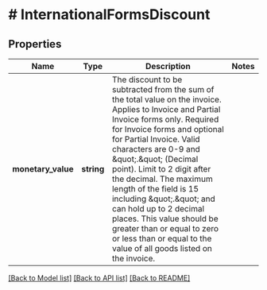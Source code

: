 # # InternationalFormsDiscount

## Properties

Name | Type | Description | Notes
------------ | ------------- | ------------- | -------------
**monetary_value** | **string** | The discount to be subtracted from the sum of the total value on the invoice.  Applies to Invoice and Partial Invoice forms only. Required for Invoice forms and optional for Partial Invoice. Valid characters are 0-9 and \&quot;.\&quot; (Decimal point). Limit to 2 digit after the decimal. The maximum length of the field is 15 including \&quot;.\&quot; and can hold up to 2 decimal places. This value should be greater than or equal to zero or less than or equal to the value of all goods listed on the invoice. |

[[Back to Model list]](../../README.md#models) [[Back to API list]](../../README.md#endpoints) [[Back to README]](../../README.md)
